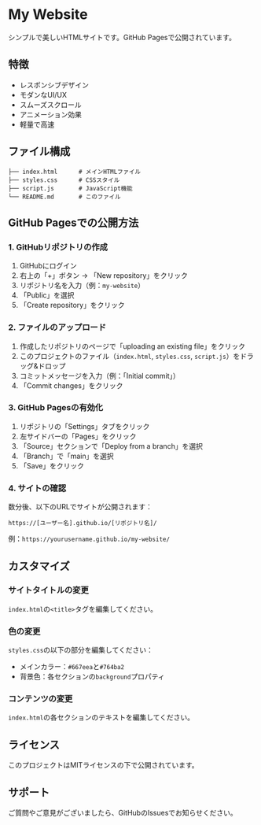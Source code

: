 # My Website

シンプルで美しいHTMLサイトです。GitHub Pagesで公開されています。

## 特徴

- レスポンシブデザイン
- モダンなUI/UX
- スムーズスクロール
- アニメーション効果
- 軽量で高速

## ファイル構成

```
├── index.html      # メインHTMLファイル
├── styles.css      # CSSスタイル
├── script.js       # JavaScript機能
└── README.md       # このファイル
```

## GitHub Pagesでの公開方法

### 1. GitHubリポジトリの作成

1. GitHubにログイン
2. 右上の「+」ボタン → 「New repository」をクリック
3. リポジトリ名を入力（例：`my-website`）
4. 「Public」を選択
5. 「Create repository」をクリック

### 2. ファイルのアップロード

1. 作成したリポジトリのページで「uploading an existing file」をクリック
2. このプロジェクトのファイル（`index.html`, `styles.css`, `script.js`）をドラッグ&ドロップ
3. コミットメッセージを入力（例：「Initial commit」）
4. 「Commit changes」をクリック

### 3. GitHub Pagesの有効化

1. リポジトリの「Settings」タブをクリック
2. 左サイドバーの「Pages」をクリック
3. 「Source」セクションで「Deploy from a branch」を選択
4. 「Branch」で「main」を選択
5. 「Save」をクリック

### 4. サイトの確認

数分後、以下のURLでサイトが公開されます：
```
https://[ユーザー名].github.io/[リポジトリ名]/
```

例：`https://yourusername.github.io/my-website/`

## カスタマイズ

### サイトタイトルの変更
`index.html`の`<title>`タグを編集してください。

### 色の変更
`styles.css`の以下の部分を編集してください：
- メインカラー：`#667eea`と`#764ba2`
- 背景色：各セクションの`background`プロパティ

### コンテンツの変更
`index.html`の各セクションのテキストを編集してください。

## ライセンス

このプロジェクトはMITライセンスの下で公開されています。

## サポート

ご質問やご意見がございましたら、GitHubのIssuesでお知らせください。 
